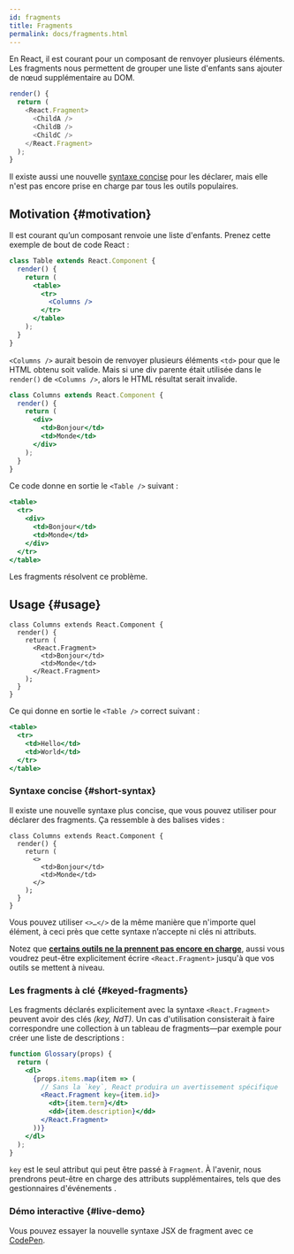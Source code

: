 ```yaml
---
id: fragments
title: Fragments
permalink: docs/fragments.html
---
```


En React, il est courant pour un composant de renvoyer plusieurs éléments. Les fragments nous permettent de grouper une liste d'enfants sans ajouter de nœud supplémentaire au DOM.

```js
render() {
  return (
    <React.Fragment>
      <ChildA />
      <ChildB />
      <ChildC />
    </React.Fragment>
  );
}
```

Il existe aussi une nouvelle [syntaxe concise](#short-syntax) pour les déclarer, mais elle n'est pas encore prise en charge par tous les outils populaires.

## Motivation {#motivation}

Il est courant qu’un composant renvoie une liste d'enfants. Prenez cette exemple de bout de code React :

```jsx
class Table extends React.Component {
  render() {
    return (
      <table>
        <tr>
          <Columns />
        </tr>
      </table>
    );
  }
}
```

`<Columns />` aurait besoin de renvoyer plusieurs éléments `<td>` pour que le HTML obtenu soit valide. Mais si une div parente était utilisée dans le `render()` de `<Columns />`, alors le HTML résultat serait invalide.

```jsx
class Columns extends React.Component {
  render() {
    return (
      <div>
        <td>Bonjour</td>
        <td>Monde</td>
      </div>
    );
  }
}
```

Ce code donne en sortie le `<Table />` suivant :

```jsx
<table>
  <tr>
    <div>
      <td>Bonjour</td>
      <td>Monde</td>
    </div>
  </tr>
</table>
```

Les fragments résolvent ce problème.

## Usage {#usage}

```jsx{4,7}
class Columns extends React.Component {
  render() {
    return (
      <React.Fragment>
        <td>Bonjour</td>
        <td>Monde</td>
      </React.Fragment>
    );
  }
}
```

Ce qui donne en sortie le `<Table />` correct suivant :

```jsx
<table>
  <tr>
    <td>Hello</td>
    <td>World</td>
  </tr>
</table>
```

### Syntaxe concise {#short-syntax}

Il existe une nouvelle syntaxe plus concise, que vous pouvez utiliser pour déclarer des fragments. Ça ressemble à des balises vides :

```jsx{4,7}
class Columns extends React.Component {
  render() {
    return (
      <>
        <td>Bonjour</td>
        <td>Monde</td>
      </>
    );
  }
}
```

Vous pouvez utiliser `<>…</>` de la même manière que n'importe quel élément, à ceci près que cette syntaxe n’accepte ni clés ni attributs.

Notez que **[certains outils ne la prennent pas encore en charge](/blog/2017/11/28/react-v16.2.0-fragment-support.html#support-for-fragment-syntax)**, aussi vous voudrez peut-être explicitement écrire `<React.Fragment>` jusqu'à que vos outils se mettent à niveau.

### Les fragments à clé {#keyed-fragments}

Les fragments déclarés explicitement avec la syntaxe `<React.Fragment>` peuvent avoir des clés *(key, NdT)*. Un cas d'utilisation consisterait à faire correspondre une collection à un tableau de fragments—par exemple pour créer une liste de descriptions :

```jsx
function Glossary(props) {
  return (
    <dl>
      {props.items.map(item => (
        // Sans la `key`, React produira un avertissement spécifique
        <React.Fragment key={item.id}>
          <dt>{item.term}</dt>
          <dd>{item.description}</dd>
        </React.Fragment>
      ))}
    </dl>
  );
}
```

`key` est le seul attribut qui peut être passé à `Fragment`. À l'avenir, nous prendrons peut-être en charge des attributs supplémentaires, tels que des gestionnaires d'événements .

### Démo interactive {#live-demo}

Vous pouvez essayer la nouvelle syntaxe JSX de fragment avec ce [CodePen](https://codepen.io/reactjs/pen/VrEbjE?editors=1000).
